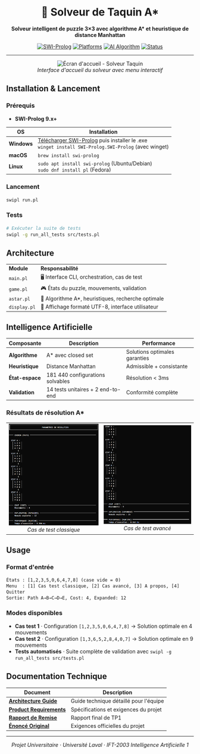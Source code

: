<div align="center">

# 🧩 Solveur de Taquin A*

**Solveur intelligent de puzzle 3×3 avec algorithme A\* et heuristique de distance Manhattan**

[![SWI-Prolog](https://img.shields.io/badge/SWI--Prolog-9.x+-blue?style=flat-square)](https://www.swi-prolog.org/)
[![Platforms](https://img.shields.io/badge/Platform-Windows%20%7C%20Linux%20%7C%20macOS-lightgrey?style=flat-square)]()
[![AI Algorithm](https://img.shields.io/badge/AI-A*%20Search%20%7C%20Manhattan%20Distance-green?style=flat-square)]()
[![Status](https://img.shields.io/badge/Status-Completed-success?style=flat-square)]()

</div>

---

<div align="center">
<img src="docs/images/Écran_accueil.png" alt="Écran d'accueil - Solveur Taquin" width="500">
<br><em>Interface d'accueil du solveur avec menu interactif</em>
</div>

## Installation & Lancement

### Prérequis
- **SWI-Prolog 9.x+** 

| OS | Installation |
|-----|-------------|
| **Windows** | [Télécharger SWI-Prolog](https://www.swi-prolog.org/download/stable) puis installer le .exe<br>`winget install SWI-Prolog.SWI-Prolog` (avec winget) |
| **macOS** | `brew install swi-prolog` |
| **Linux** | `sudo apt install swi-prolog` (Ubuntu/Debian)<br>`sudo dnf install pl` (Fedora) |

### Lancement
```bash
swipl run.pl
```

### Tests
```bash
# Exécuter la suite de tests
swipl -g run_all_tests src/tests.pl
```


## Architecture

<table>
<tr><td><strong>Module</strong></td><td><strong>Responsabilité</strong></td></tr>
<tr><td><code>main.pl</code></td><td>🖥️ Interface CLI, orchestration, cas de test</td></tr>
<tr><td><code>game.pl</code></td><td>🎮 États du puzzle, mouvements, validation</td></tr>
<tr><td><code>astar.pl</code></td><td>🧠 Algorithme A*, heuristiques, recherche optimale</td></tr>
<tr><td><code>display.pl</code></td><td>🎨 Affichage formaté UTF-8, interface utilisateur</td></tr>
</table>


## Intelligence Artificielle

| Composante | Description | Performance |
|------------|-------------|-------------|
| **Algorithme** | A* avec closed set | Solutions optimales garanties |
| **Heuristique** | Distance Manhattan | Admissible + consistante |
| **État-espace** | 181 440 configurations solvables | Résolution < 3ms |
| **Validation** | 14 tests unitaires + 2 end-to-end | Conformité complète |

### Résultats de résolution A*

<div align="center">
<table>
<tr>
<td align="center">
<img src="docs/images/CasTest1x.png" alt="Cas Test 1" width="350">
<br><em>Cas de test classique</em>
</td>
<td align="center">
<img src="docs/images/CasTest2.png" alt="Cas Test 2" width="350">
<br><em>Cas de test avancé</em>
</td>
</tr>
</table>
</div>


## Usage

### Format d'entrée
```
États : [1,2,3,5,0,6,4,7,8] (case vide = 0)
Menu  : [1] Cas test classique, [2] Cas avancé, [3] A propos, [4] Quitter
Sortie: Path A→B→C→D→E, Cost: 4, Expanded: 12
```

### Modes disponibles
- **Cas test 1** · Configuration `[1,2,3,5,0,6,4,7,8]` → Solution optimale en 4 mouvements
- **Cas test 2** · Configuration `[1,3,6,5,2,8,4,0,7]` → Solution optimale en 9 mouvements
- **Tests automatisés** · Suite complète de validation avec `swipl -g run_all_tests src/tests.pl`



## Documentation Technique

| Document | Description |
|----------|-------------|
| [**Architecture Guide**](docs/architecture.md) | Guide technique détaillé pour l'équipe |
| [**Product Requirements**](docs/prd.md) | Spécifications et exigences du projet |
| [**Rapport de Remise**](docs/rapport_tp1.md) | Rapport final de TP1 |
| [**Énoncé Original**](archive/TP1_Aut_2025%20(1).pdf) | Exigences officielles du projet |

---

<div align="center">

*Projet Universitaire · Université Laval · IFT-2003 Intelligence Artificielle 1*

</div>
